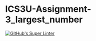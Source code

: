 # ICS3U-Assignment-3_largest_number

[![GitHub's Super Linter](https://github.com/hanin-hasan/ICS3U-Assignment-3_largest_number/workflows/GitHub's%20Super%20Linter/badge.svg)](https://github.com/hanin-hasan/ICS3U-Assignment-3_largest_number/actions)

